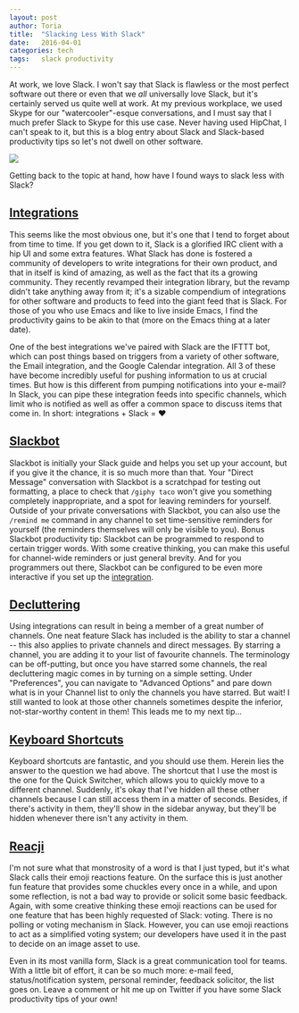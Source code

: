 ```yaml
---
layout:	post
author:	Toria
title:	"Slacking Less With Slack"
date:	2016-04-01
categories:	tech
tags:	slack productivity
---
```


At work, we love Slack. I won't say that Slack is flawless or the most perfect software out there or even that we *all* universally love Slack, but it's certainly served us quite well at work. At my previous workplace, we used Skype for our "watercooler"-esque conversations, and I must say that I much prefer Slack to Skype for this use case. Never having used HipChat, I can't speak to it, but this is a blog entry about Slack and Slack-based productivity tips so let's not dwell on other software.

[<img class="content-img" src="https://s3-us-west-2.amazonaws.com/img.toriatalks/slack_rgb.png">](https://s3-us-west-2.amazonaws.com/img.toriatalks/slack_rgb.png)

Getting back to the topic at hand, how have I found ways to slack less with Slack?

[Integrations][integrate]
------------
This seems like the most obvious one, but it's one that I tend to forget about from time to time. If you get down to it, Slack is a glorified IRC client with a hip UI and some extra features. What Slack has done is fostered a community of developers to write integrations for their own product, and that in itself is kind of amazing, as well as the fact that its a growing community. They recently revamped their integration library, but the revamp didn't take anything away from it; it's a sizable compendium of integrations for other software and products to feed into the giant feed that is Slack. For those of you who use Emacs and like to live inside Emacs, I find the productivity gains to be akin to that (more on the Emacs thing at a later date).

One of the best integrations we've paired with Slack are the IFTTT bot, which can post things based on triggers from a variety of other software, the Email integration, and the Google Calendar integration. All 3 of these have become incredibly useful for pushing information to us at crucial times. But how is this different from pumping notifications into your e-mail? In Slack, you can pipe these integration feeds into specific channels, which limit who is notified as well as offer a common space to discuss items that come in. In short: integrations + Slack = :heart:

[Slackbot][slackbot]
--------
Slackbot is initially your Slack guide and helps you set up your account, but if you give it the chance, it is so much more than that. Your "Direct Message" conversation with Slackbot is a scratchpad for testing out formatting, a place to check that `/giphy taco` won't give you something completely inappropriate, and a spot for leaving reminders for yourself. Outside of your private conversations with Slackbot, you can also use the `/remind me` command in any channel to set time-sensitive reminders for yourself (the reminders themselves will only be visible to you). Bonus Slackbot productivity tip: Slackbot can be programmed to respond to certain trigger words. With some creative thinking, you can make this useful for channel-wide reminders or just general brevity. And for you programmers out there, Slackbot can be configured to be even more interactive if you set up the [integration][sb_int].

[Decluttering][channels]
------------
Using integrations can result in being a member of a great number of channels. One neat feature Slack has included is the ability to star a channel -- this also applies to private channels and direct messages. By starring a channel, you are adding it to your list of favourite channels. The terminology can be off-putting, but once you have starred some channels, the real decluttering magic comes in by turning on a simple setting. Under "Preferences", you can navigate to "Advanced Options" and pare down what is in your Channel list to only the channels you have starred. But wait! I still wanted to look at those other channels sometimes despite the inferior, not-star-worthy content in them! This leads me to my next tip...

[Keyboard Shortcuts][kb]
------------------
Keyboard shortcuts are fantastic, and you should use them. Herein lies the answer to the question we had above. The shortcut that I use the most is the one for the Quick Switcher, which allows you to quickly move to a different channel. Suddenly, it's okay that I've hidden all these other channels because I can still access them in a matter of seconds. Besides, if there's activity in them, they'll show in the sidebar anyway, but they'll be hidden whenever there isn't any activity in them.

[Reacji][reacji]
------
I'm not sure what that monstrosity of a word is that I just typed, but it's what Slack calls their emoji reactions feature. On the surface this is just another fun feature that provides some chuckles every once in a while, and upon some reflection, is not a bad way to provide or solicit some basic feedback. Again, with some creative thinking these emoji reactions can be used for one feature that has been highly requested of Slack: voting. There is no polling or voting mechanism in Slack. However, you can use emoji reactions to act as a simplified voting system; our developers have used it in the past to decide on an image asset to use.

Even in its most vanilla form, Slack is a great communication tool for teams. With a little bit of effort, it can be so much more: e-mail feed, status/notification system, personal reminder, feedback solicitor, the list goes on. Leave a comment or hit me up on Twitter if you have some Slack productivity tips of your own!

[integrate]:https://slack.com/apps
[slackbot]:https://get.slack.help/hc/en-us/articles/217626548-Putting-Slackbot-to-use
[sb_int]:https://slack.com/apps/A0F81R8ET-slackbot
[channels]:https://get.slack.help/hc/en-us/articles/212596808-Organizing-your-channels-and-direct-messages
[kb]:https://get.slack.help/hc/en-us/articles/201374536-Slack-keyboard-shortcuts
[reacji]:https://get.slack.help/hc/en-us/articles/206870317-Emoji-reactions
